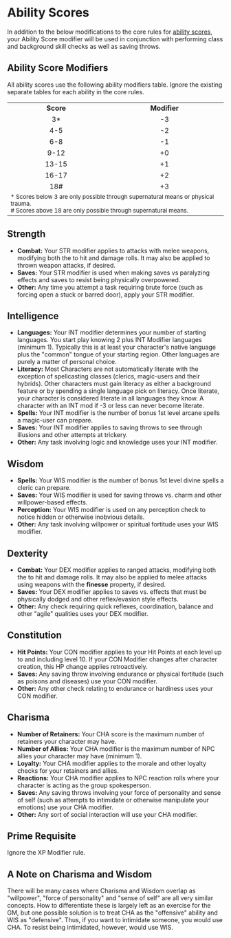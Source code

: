 # Ability Scores
In addition to the below modifications to the core rules for [ability scores](https://oldschoolessentials.necroticgnome.com/srd/index.php/Ability_Scores), your Ability Score modifier will be used in conjunction with performing class and background skill checks as well as saving throws.

## Ability Score Modifiers
All ability scores use the following ability modifiers table.  Ignore the existing separate tables for each ability in the core rules.

<table>
    <tr>
        <td align="center"><b>Score</b></td>
        <td align="center"><b>Modifier</b></td>
    </tr>
    <tr>
        <td align="center">3*</td>
        <td align="center">-3</td>
    </tr>
    <tr>
        <td align="center">4-5</td>
        <td align="center">-2</td>
    </tr>
    <tr>
        <td align="center">6-8</td>
        <td align="center">-1</td>
    </tr>
    <tr>
        <td align="center">9-12</td>
        <td align="center">+0</td>
    </tr>
    <tr>
        <td align="center">13-15</td>
        <td align="center">+1</td>
    </tr>
    <tr>
        <td align="center">16-17</td>
        <td align="center">+2</td>
    </tr>
    <tr>
        <td align="center">18#</td>
        <td align="center">+3</td>
    </tr>
    <tr><td colspan=2><sub>* Scores below 3 are only possible through supernatural means or physical trauma.<br/># Scores above 18 are only possible through supernatural means.</sub></td></tr>
</table>

## Strength
- **Combat:** Your STR modifier applies to attacks with melee weapons, modifying both the to hit and damage rolls.  It may also be applied to thrown weapon attacks, if desired.
- **Saves:** Your STR modifier is used when making saves vs paralyzing effects and saves to resist being physically overpowered.
- **Other:** Any time you attempt a task requiring brute force (such as forcing open a stuck or barred door), apply your STR modifier.

## Intelligence
- **Languages:** Your INT modifier determines your number of starting languages.  You start play knowing 2 plus INT Modifier languages (minimum 1).  Typically this is at least your character's native language plus the "common" tongue of your starting region.  Other languages are purely a matter of personal choice.
- **Literacy:** Most Characters are not automatically literate with the exception of spellcasting classes (clerics, magic-users and their hybrids).  Other characters must gain literacy as either a background feature or by spending a single language pick on literacy.  Once literate, your character is considered literate in all languages they know.  A character with an INT mod if -3 or less can never become literate.
- **Spells:** Your INT modifier is the number of bonus 1st level arcane spells a magic-user can prepare.
- **Saves:** Your INT modifier applies to saving throws to see through illusions and other attempts at trickery.
- **Other:** Any task involving logic and knowledge uses your INT modifier.

## Wisdom
- **Spells:** Your WIS modifier is the number of bonus 1st level divine spells a cleric can prepare.
- **Saves:** Your WIS modifier is used for saving throws vs. charm and other willpower-based effects.
- **Perception:** Your WIS modifier is used on any perception check to notice hidden or otherwise inobvious details.
- **Other:** Any task involving willpower or spiritual fortitude uses your WIS modifier.

## Dexterity
- **Combat:** Your DEX modifier applies to ranged attacks, modifying both the to hit and damage rolls.  It may also be applied to melee attacks using weapons with the **finesse** property, if desired.
- **Saves:** Your DEX modifier applies to saves vs. effects that must be physically dodged and other reflex/evasion style effects.
- **Other:** Any check requiring quick reflexes, coordination, balance and other "agile" qualities uses your DEX modifier.

## Constitution
- **Hit Points:** Your CON modifier applies to your Hit Points at each level up to and including level 10.  If your CON Modifier changes after character creation, this HP change applies retroactively.
- **Saves:** Any saving throw involving endurance or physical fortitude (such as poisons and diseases) use your CON modifier.
- **Other:** Any other check relating to endurance or hardiness uses your CON modifier.

## Charisma
- **Number of Retainers:** Your CHA score is the maximum number of retainers your character may have.
- **Number of Allies:** Your CHA modifier is the maximum number of NPC allies your character may have (minimum 1).
- **Loyalty:** Your CHA modifier applies to the morale and other loyalty checks for your retainers and allies.
- **Reactions:** Your CHA modifier applies to NPC reaction rolls where your character is acting as the group spokesperson.
- **Saves:** Any saving throws involving your force of personality and sense of self (such as attempts to intimidate or otherwise manipulate your emotions) use your CHA modifier.
- **Other:** Any sort of social interaction will use your CHA modifier.

## Prime Requisite
Ignore the XP Modifier rule.

## A Note on Charisma and Wisdom
There will be many cases where Charisma and Wisdom overlap as "willpower", "force of personality" and "sense of self" are all very similar concepts.  How to differentiate these is largely left as an exercise for the GM, but one possible solution is to treat CHA as the "offensive" ability and WIS as "defensive".  Thus, if you want to intimidate someone, you would use CHA.  To resist being intimidated, however, would use WIS.
